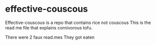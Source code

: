 # effective-couscous

Effective-couscous is a repo that contains rice not couscous
This is the read me file that explains cornivorous tofu.

There were 2 faux read.mes
They got eaten
<div>  <div/> 
